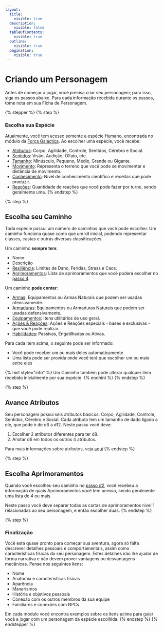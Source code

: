 ```yaml
---
layout:
  title:
    visible: true
  description:
    visible: false
  tableOfContents:
    visible: true
  outline:
    visible: true
  pagination:
    visible: true
---
```


# Criando um Personagem

Antes de começar a jogar, você precisa criar seu personagem; para isso, siga os passos abaixo. Para cada informação recebida durante os passos, tome nota em sua Ficha de Personagem.

{% stepper %}
{% step %}
### Escolha sua Espécie

Atualmente, você tem acesso somente a espécie Humano, encontrada no módulo da [Força Galáctica](broken-reference). Ao escolher uma espécie, você recebe:

* [Atributos](attributes.md): Corpo, Agilidade, Controle, Sentidos, Cérebro e Social.
* [Sentidos](../sentidos.md): Visão, Audição, Olfato, etc.
* [Tamanho](../tamanho.md): Minúsculo, Pequeno, Médio, Grande ou Gigante.
* [Movimento](../movimento.md): Representa o terreno que você pode se movimentar e distância de movimento.
* [Conhecimento](../conhecimento.md): Nível de conhecimento científico e receitas que pode produzir.
* [Reações](../reacoes.md): Quantidade de reações que você pode fazer por turno, sendo geralmente uma.
{% endstep %}

{% step %}
## Escolha seu Caminho

Toda espécie possui um número de caminhos que você pode escolher. Um caminho funciona quase como que um kit inicial, podendo representar classes, castas e outras diversas classificações.

Um caminho **sempre tem**:

* Nome
* Descrição
* [Resiliência](../resiliencia.md): Limites de Dano, Feridas, Stress e Caos.
* [Aprimoramentos](../aprimoramentos.md): Lista de aprimoramentos que você poderá escolher no [passo 4](creation.md#passo-4-escolha-aprimoramentos).

Um caminho **pode conter**:

* [Armas](../armas.md): Equipamentos ou Armas Naturais que podem ser usadas ofensivamente.
* [Armaduras](../armaduras.md): Equipamentos ou Armaduras Naturais que podem ser usadas defensivamente.
* [Equipamentos](../inventario-e-equipamentos.md): Itens utilitários de uso geral.
* [Ações & Reações](../acoes-reacoes.md): Ações e Reações especiais - bases e exclusivas - que você pode realizar.
* [Habilidades](../habilidades.md): Passivas, Engatilhadas ou Ativas.

Para cada item acima, o seguinte pode ser informado:

* Você pode receber um ou mais deles automaticamente
* Uma lista pode ser provida onde você terá que escolher um ou mais entre eles

{% hint style="info" %}
Um Caminho também pode alterar qualquer item recebido inicialmente por sua espécie.
{% endhint %}
{% endstep %}

{% step %}
## Avance Atributos

Seu personagem possui seis atributos básicos: Corpo, Agilidade, Controle, Sentidos, Cérebro e Social. Cada atributo tem um tamanho de dado ligado a ele, que pode ir de d6 a d12. Neste passo você deve:

1. Escolher 2 atributos diferentes para ter d8.
2. Anotar d6 em todos os outros 4 atributos.

Para mais informações sobre atributos, veja [aqui](attributes.md)
{% endstep %}

{% step %}
## Escolha Aprimoramentos

Quando você escolheu seu caminho no [passo #2](creation.md#passo-2-escolha-seu-caminho), você recebeu a informação de quais Aprimoramentos você tem acesso, sendo geralmente uma lista de 4 ou mais.

Neste passo você deve separar todas as cartas de aprimoramentos nível 1 relacionadas ao seu personagem, e então escolher duas.
{% endstep %}

{% step %}
### Finalização

Você está quase pronto para começar sua aventura, agora só falta descrever detalhes pessoais e comportamentais, assim como características físicas do seu personagem. Estes detalhes irão lhe ajudar de forma narrativa e não devem prover vantagens ou desvantagens mecânicas. Pense nos seguintes itens:

* Nome
* Anatomia e características físicas
* Aparência
* Manerismos
* História e objetivos pessoais
* Conexão com os outros membros da sua equipe
* Familiares e conexões com NPCs

Em cada módulo você encontra exemplos sobre os itens acima para guiar você a jogar com um personagem da espécie escolhida.
{% endstep %}
{% endstepper %}

